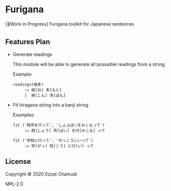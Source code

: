 # Furigana

[⏳Work in Progress] Furigana toolkit for Japanese sentences

## Features Plan

- Generate readings

     This module will be able to generate all posssible readings from a string.

     Example:

     ```
     readings(根本)
          := 根[ね] 本[もと]
          |  根[こん] 本[ぽん]
     ```

- Fit hiragana string into a kanji string

     Examples:

     ```
     fit ('商売を行って', 'しょぷばいをおこなって')
          := 商[しょう] 売[ばい] を行[おこな] って

     fit ('学校に行って', 'がっこうにいって')
          := 学[がっ] 校[こう] に行[い] って
     ```
## License

Copyright © 2020 Ezzat Chamudi

MPL-2.0
